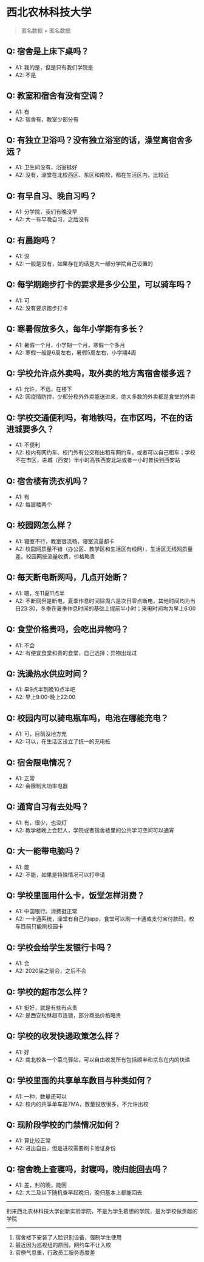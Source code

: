 # 西北农林科技大学
> 匿名数据 + 匿名数据
## Q: 宿舍是上床下桌吗？
- A1: 我的是，但是只有我们学院是
- A2: 不是
## Q: 教室和宿舍有没有空调？
- A1: 有
- A2: 宿舍有，教室少部分有
## Q: 有独立卫浴吗？没有独立浴室的话，澡堂离宿舍多远？
- A1: 卫生间没有，浴室挺好
- A2: 没有，澡堂在北校西区、东区和南校，都在生活区内，比较近
## Q: 有早自习、晚自习吗？
- A1: 分学院，我们有晚没早
- A2: 大一有早晚自习，之后没有
## Q: 有晨跑吗？
- A1: 没
- A2: 一般是没有，如果存在的话是大一部分学院自己设置的
## Q: 每学期跑步打卡的要求是多少公里，可以骑车吗？
- A1: 可
- A2: 没有要求跑步打卡
## Q: 寒暑假放多久，每年小学期有多长？
- A1: 暑假一个月，小学期一个月，寒假一个多月
- A2: 寒假一般是6周左右，暑假5周左右，小学期4周
## Q: 学校允许点外卖吗，取外卖的地方离宿舍楼多远？
- A1: 允许，不远，在楼下
- A2: 因疫情防控，少部分校外外卖能送进来，绝大多数的外卖都是食堂的外卖
## Q: 学校交通便利吗，有地铁吗，在市区吗，不在的话进城要多久？
- A1: 不便利
- A2: 校内有网约车、校门外有公交和出租车网约车，或者可以自己租车；学校不在市区，进城（西安）半小时高铁西安北站或者一小时普快到西安站
## Q: 宿舍楼有洗衣机吗？
- A1: 有
- A2: 每层楼两个
## Q: 校园网怎么样？
- A1: 寝室不行，教室很流畅，寝室流量都卡
- A2: 校园网质量不错（办公区、教学区和生活区有线网），生活区无线网质量差。校园网按流量收费，价格略贵
## Q: 每天断电断网吗，几点开始断？
- A1: 嗯，冬11夏11点半
- A2: 不断网但是断电，夏季作息时间除周六是次日零点断电，其他时间均为当日23:30，冬季在夏季作息时间的基础上提前半小时；来电时间均为早上6:00
## Q: 食堂价格贵吗，会吃出异物吗？
- A1: 不会
- A2: 有便宜食堂和贵的食堂，自己选择；异物出现过
## Q: 洗澡热水供应时间？
- A1: 早9点半到晚10点半吧
- A2: 早上9:00-晚上22:00
## Q: 校园内可以骑电瓶车吗，电池在哪能充电？
- A1: 可，目前没地方充
- A2: 可以，在生活区设立了统一的充电桩
## Q: 宿舍限电情况？
- A1: 正常
- A2: 会限制大功率电器
## Q: 通宵自习有去处吗？
- A1: 有，很少，也没灯
- A2: 教学楼晚上会赶人，学院或者宿舍楼里的公共学习空间可以通宵
## Q: 大一能带电脑吗？
- A1: 能
- A2: 不能，如果是特殊情况可以打申请
## Q: 学校里面用什么卡，饭堂怎样消费？
- A1: 中国银行。消费挺正常
- A2: 一卡通系统，澡堂有自己的app，食堂可以刷一卡通或支付宝付款码，校车目前只能刷校园卡
## Q: 学校会给学生发银行卡吗？
- A1: 会
- A2: 2020届之前会，之后不会
## Q: 学校的超市怎么样？
- A1: 挺好，就是有些有点贵
- A2: 是西安松林超市连锁，部分商品价格略贵
## Q: 学校的收发快递政策怎么样？
- A1: 好
- A2: 南北校各一个菜鸟驿站，可以自由收发所有包括顺丰和京东在内的快递
## Q: 学校里面的共享单车数目与种类如何？
- A1: 一种，数量还可以
- A2: 校内的共享单车是7MA，数量投放很多，不允许出校
## Q: 现阶段学校的门禁情况如何？
- A1: 算比较正常
- A2: 进出自由，但是进校需要刷卡验证身份
## Q: 宿舍晚上查寝吗，封寝吗，晚归能回去吗？
- A1: 差，封的晚，能回
- A2: 大二及以下随机查早起晚归，晚归基本上都能回去
***
别来西北农林科技大学创新实验学院，不是为学生着想的学院，是为学校做贡献的学院
***
1. 宿舍楼下安装了人脸识别设备，强制学生使用
2. 最近因为巡视组的原因，网约车不让入校
3. 官僚气息重，行政员工服务态度差